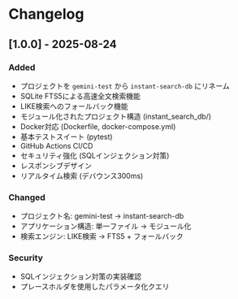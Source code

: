 # Changelog

## [1.0.0] - 2025-08-24

### Added
- プロジェクトを `gemini-test` から `instant-search-db` にリネーム
- SQLite FTS5による高速全文検索機能
- LIKE検索へのフォールバック機能
- モジュール化されたプロジェクト構造 (instant_search_db/)
- Docker対応 (Dockerfile, docker-compose.yml)
- 基本テストスイート (pytest)
- GitHub Actions CI/CD
- セキュリティ強化 (SQLインジェクション対策)
- レスポンシブデザイン
- リアルタイム検索 (デバウンス300ms)

### Changed
- プロジェクト名: gemini-test → instant-search-db
- アプリケーション構造: 単一ファイル → モジュール化
- 検索エンジン: LIKE検索 → FTS5 + フォールバック

### Security
- SQLインジェクション対策の実装確認
- プレースホルダを使用したパラメータ化クエリ